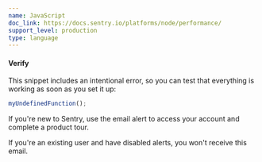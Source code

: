 ```yaml
---
name: JavaScript
doc_link: https://docs.sentry.io/platforms/node/performance/
support_level: production
type: language
---
```


#### Verify

This snippet includes an intentional error, so you can test that everything is working as soon as you set it up:

```javascript
myUndefinedFunction();
```

If you're new to Sentry, use the email alert to access your account and complete a product tour.

If you're an existing user and have disabled alerts, you won't receive this email.
